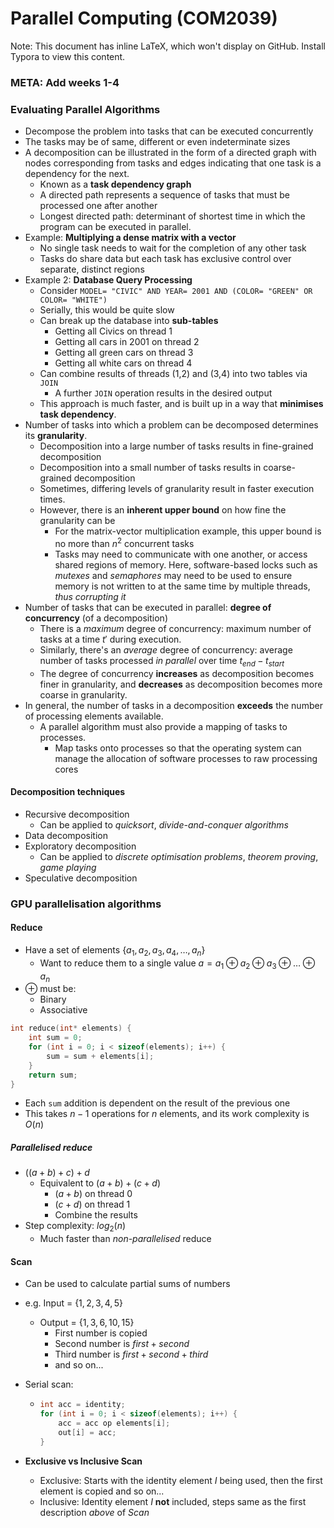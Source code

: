 # Parallel Computing (COM2039)

Note: This document has inline LaTeX, which won't display on GitHub. Install Typora to view this content.

### META: Add weeks 1-4

### Evaluating Parallel Algorithms

* Decompose the problem into tasks that can be executed concurrently
* The tasks may be of same, different or even indeterminate sizes
* A decomposition can be illustrated in the form of a directed graph with nodes corresponding from tasks and edges indicating that one task is a dependency for the next.
  * Known as a **task dependency graph**
  * A directed path represents a sequence of tasks that must be processed one after another
  * Longest directed path: determinant of shortest time in which the program can be executed in parallel.
* Example: **Multiplying a dense matrix with a vector**
  * No single task needs to wait for the completion of any other task
  * Tasks do share data but each task has exclusive control over separate, distinct regions
* Example 2: **Database Query Processing**
  * Consider `MODEL= "CIVIC" AND YEAR= 2001 AND (COLOR= "GREEN" OR COLOR= "WHITE")`
  * Serially, this would be quite slow
  * Can break up the database into **sub-tables**
    * Getting all Civics on thread 1
    * Getting all cars in 2001 on thread 2
    * Getting all green cars on thread 3
    * Getting all white cars on thread 4
  * Can combine results of threads (1,2) and (3,4) into two tables via `JOIN`
    * A further `JOIN` operation results in the desired output
  * This approach is much faster, and is built up in a way that **minimises task dependency**.
* Number of tasks into which a problem can be decomposed determines its **granularity**.
  * Decomposition into a large number of tasks results in fine-grained decomposition
  * Decomposition into a small number of tasks results in coarse-grained decomposition
  * Sometimes, differing levels of granularity result in faster execution times.
  * However, there is an **inherent upper bound** on how fine the granularity can be
    * For the matrix-vector multiplication example, this upper bound is no more than $n^2$ concurrent tasks
    * Tasks may need to communicate with one another, or access shared regions of memory. Here, software-based locks such as *mutexes* and *semaphores* may need to be used to ensure memory is not written to at the same time by multiple threads, *thus corrupting it*
* Number of tasks that can be executed in parallel: **degree of concurrency** (of a decomposition)
  * There is a *maximum* degree of concurrency: maximum number of tasks at a time $t'$ during execution.
  * Similarly, there's an *average* degree of concurrency: average number of tasks processed *in parallel* over time $t_{end} - t_{start}$
  *  The degree of concurrency **increases** as decomposition becomes finer in granularity, and **decreases** as decomposition becomes more coarse in granularity.
* In general, the number of tasks in a decomposition **exceeds** the number of processing elements available.
  * A parallel algorithm must also provide a mapping of tasks to processes.
    * Map tasks onto processes so that the operating system can manage the allocation of software processes to raw processing cores

#### Decomposition techniques

* Recursive decomposition
  * Can be applied to *quicksort*, *divide-and-conquer algorithms*
* Data decomposition
* Exploratory decomposition
  * Can be applied to *discrete optimisation problems*, *theorem proving*, *game playing*
* Speculative decomposition



### GPU parallelisation algorithms

#### Reduce

* Have a set of elements $\{a_1, a_2, a_3, a_4,…,a_n\}$
  * Want to reduce them to a single value $a = a_1 \oplus a_2 \oplus a_3 \oplus … \oplus a_n$
* $\oplus$ must be:
  * Binary
  * Associative

```c
int reduce(int* elements) {
    int sum = 0;
    for (int i = 0; i < sizeof(elements); i++) {
        sum = sum + elements[i];
    }
    return sum;
}
```

* Each `sum` addition is dependent on the result of the previous one
* This takes $n-1$ operations for $n$ elements, and its work complexity is $O(n)$

##### Parallelised reduce

* $((a + b) + c) + d$
  * Equivalent to $(a+b) + (c+d)$
    * $(a+b)$ on thread 0
    * $(c+d)$ on thread 1
    * Combine the results
* Step complexity: $log_2(n)$
  * Much faster than *non-parallelised* reduce

#### Scan

* Can be used to calculate partial sums of numbers

* e.g. Input = $\{1, 2, 3, 4, 5\}$

  * Output = $\{1, 3, 6, 10, 15\}$
    * First number is copied
    * Second number is $first + second$
    * Third number is $first + second + third$
    * and so on...

* Serial scan:

  * ```c
    int acc = identity;
    for (int i = 0; i < sizeof(elements); i++) {
        acc = acc op elements[i];
        out[i] = acc;
    }
    ```

* **Exclusive vs Inclusive Scan**

  * Exclusive: Starts with the identity element $I$ being used, then the first element is copied and so on...
  * Inclusive: Identity element $I$ **not** included, steps same as the first description *above* of *Scan*

